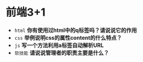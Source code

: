 # 前端3+1
- `html` **你有使用过html中的q标签吗？请说说它的作用**
- `css` **举例说明css的属性content的什么特点？**
- `js` **写一个方法利用a标签自动解析URL**
- `软技能` **请说说管理者的职责主要是什么？**

